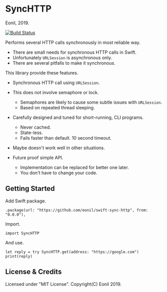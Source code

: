 SyncHTTP
=========
Eonil, 2019.

[![Build Status](https://api.travis-ci.org/eonil/swift-sync-http.svg)](https://travis-ci.org/eonil/swift-sync-http)

Performs several HTTP calls synchronously in most reliable way.

- There are small needs for synchronous HTTP calls in Swift.
- Unfortunately `URLSession` is asynchronous only.
- There are several pitfalls to make it synchronous.

This library provide these features.

- Synchronous HTTP call using `URLSession`.
- This does not involve semaphore or lock.
    - Semaphores are likely to cause some subtle issues with `URLSession`.
    - Based on repeated thread sleeping.
- Carefully designed and tuned for short-running, CLI programs.
    - Never cached.
    - State-less.
    - Fails faster than default. 10 second timeout.
- Maybe doesn't work well in other situations.

- Future proof simple API.
    - Implementation can be replaced for better one later.
    - You don't have to change your code.

Getting Started
-------------------
Add Swift package.

    .package(url: "https://github.com/eonil/swift-sync-http", from: "0.0.0"),


Import.

    import SyncHTTP
    
And use.
    
    let reply = try SyncHTTP.get(address: "https://google.com")
    print(reply)


License & Credits
----------------------
Licensed under "MIT License".
Copyright(C) Eonil 2019. 
